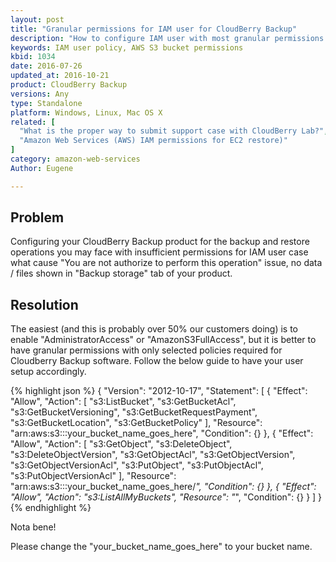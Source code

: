```yaml
---
layout: post
title: "Granular permissions for IAM user for CloudBerry Backup"
description: "How to configure IAM user with most granular permissions to backup and restore to and from AWS S3"
keywords: IAM user policy, AWS S3 bucket permissions
kbid: 1034
date: 2016-07-26
updated_at: 2016-10-21
product: CloudBerry Backup
versions: Any
type: Standalone
platform: Windows, Linux, Mac OS X
related: [
  "What is the proper way to submit support case with CloudBerry Lab?",
  "Amazon Web Services (AWS) IAM permissions for EC2 restore)"
]
category: amazon-web-services
Author: Eugene

---
```

## Problem

Configuring your CloudBerry Backup product for the backup and restore operations you may face with insufficient permissions for IAM user case what cause "You are not authorize to perform this operation" issue, no data / files shown in "Backup storage" tab of your product.

## Resolution

The easiest (and this is probably over 50% our customers doing) is to enable "AdministratorAccess" or "AmazonS3FullAccess", but it is better to have granular permissions with only selected policies required for Cloudberry Backup software. Follow the below guide to have your user setup accordingly.

{% highlight json %}
{
    "Version": "2012-10-17",
    "Statement": [
        {
            "Effect": "Allow",
            "Action": [
                "s3:ListBucket",
                "s3:GetBucketAcl",
                "s3:GetBucketVersioning",
                "s3:GetBucketRequestPayment",
                "s3:GetBucketLocation",
                "s3:GetBucketPolicy"
            ],
            "Resource": "arn:aws:s3:::your_bucket_name_goes_here",
            "Condition": {}
        },
        {
            "Effect": "Allow",
            "Action": [
                "s3:GetObject",
                "s3:DeleteObject",
                "s3:DeleteObjectVersion",
                "s3:GetObjectAcl",
                "s3:GetObjectVersion",
                "s3:GetObjectVersionAcl",
                "s3:PutObject",
                "s3:PutObjectAcl",
                "s3:PutObjectVersionAcl"
            ],
            "Resource": "arn:aws:s3:::your_bucket_name_goes_here/*",
            "Condition": {}
        },
        {
            "Effect": "Allow",
            "Action": "s3:ListAllMyBuckets",
            "Resource": "*",
            "Condition": {}
        }
    ]
}
{% endhighlight %}

Nota bene!

Please change the "your_bucket_name_goes_here" to your bucket name.
